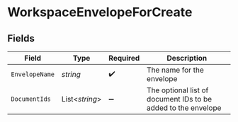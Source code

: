 # WorkspaceEnvelopeForCreate


## Fields

| Field                                                         | Type                                                          | Required                                                      | Description                                                   |
| ------------------------------------------------------------- | ------------------------------------------------------------- | ------------------------------------------------------------- | ------------------------------------------------------------- |
| `EnvelopeName`                                                | *string*                                                      | :heavy_check_mark:                                            | The name for the envelope                                     |
| `DocumentIds`                                                 | List<*string*>                                                | :heavy_minus_sign:                                            | The optional list of document IDs to be added to the envelope |